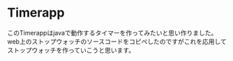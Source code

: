 # Timerapp
このTimerappはjavaで動作するタイマーを作ってみたいと思い作りました。
web上のストップウォッチのソースコードをコピペしたのですがこれを応用してストップウォッチを作っていこうと思います。